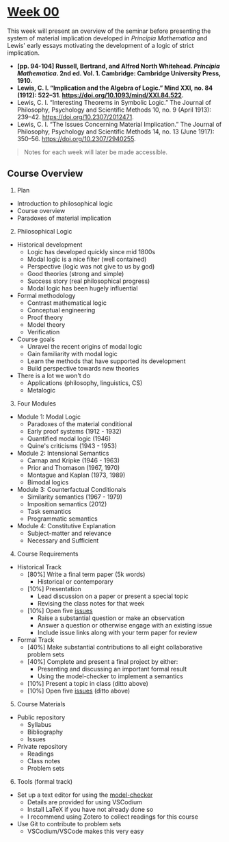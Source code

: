 # [Week 00](https://github.com/benbrastmckie/ModalHistory?tab=readme-ov-file#week-00-introduction-and-origins)

This week will present an overview of the seminar before presenting the system of material implication developed in _Principia Mathematica_ and Lewis' early essays motivating the development of a logic of strict implication.

- **[pp. 94-104] Russell, Bertrand, and Alfred North Whitehead. _Principia Mathematica_. 2nd ed. Vol. 1. Cambridge: Cambridge University Press, 1910.**
- **Lewis, C. I. “Implication and the Algebra of Logic.” Mind XXI, no. 84 (1912): 522–31. https://doi.org/10.1093/mind/XXI.84.522.**
- Lewis, C. I. “Interesting Theorems in Symbolic Logic.” The Journal of Philosophy, Psychology and Scientific Methods 10, no. 9 (April 1913): 239–42. https://doi.org/10.2307/2012471.
- Lewis, C. I. “The Issues Concerning Material Implication.” The Journal of Philosophy, Psychology and Scientific Methods 14, no. 13 (June 1917): 350–56. https://doi.org/10.2307/2940255.

> Notes for each week will later be made accessible.

## Course Overview

1) Plan
  - Introduction to philosophical logic 
  - Course overview
  - Paradoxes of material implication
2) Philosophical Logic
  - Historical development
    - Logic has developed quickly since mid 1800s
    - Modal logic is a nice filter (well contained)
    - Perspective (logic was not give to us by god)
    - Good theories (strong and simple)
    - Success story (real philosophical progress)
    - Modal logic has been hugely influential
  - Formal methodology
    - Contrast mathematical logic
    - Conceptual engineering
    - Proof theory
    - Model theory
    - Verification
  - Course goals
    - Unravel the recent origins of modal logic
    - Gain familiarity with modal logic
    - Learn the methods that have supported its development
    - Build perspective towards new theories
  - There is a lot we won't do
    - Applications (philosophy, linguistics, CS)
    - Metalogic
3) Four Modules
  - Module 1: Modal Logic
    - Paradoxes of the material conditional
    - Early proof systems (1912 - 1932)
    - Quantified modal logic (1946)
    - Quine's criticisms (1943 - 1953)
  - Module 2: Intensional Semantics
    - Carnap and Kripke (1946 - 1963)
    - Prior and Thomason (1967, 1970)
    - Montague and Kaplan (1973, 1989)
    - Bimodal logics
  - Module 3: Counterfactual Conditionals
    - Similarity semantics (1967 - 1979)
    - Imposition semantics (2012)
    - Task semantics
    - Programmatic semantics
  - Module 4: Constitutive Explanation
    - Subject-matter and relevance
    - Necessary and Sufficient
4) Course Requirements
  - Historical Track
    - [80%] Write a final term paper (5k words)
      - Historical or contemporary
    - [10%] Presentation
      - Lead discussion on a paper or present a special topic
      - Revising the class notes for that week
    - [10%] Open five [issues](https://github.com/benbrastmckie/ModalHistory/issues)
      - Raise a substantial question or make an observation
      - Answer a question or otherwise engage with an existing issue
      - Include issue links along with your term paper for review
  - Formal Track
    - [40%] Make substantial contributions to all eight collaborative problem sets
    - [40%] Complete and present a final project by either:
      - Presenting and discussing an important formal result
      - Using the model-checker to implement a semantics
    - [10%] Present a topic in class (ditto above)
    - [10%] Open five [issues](https://github.com/benbrastmckie/ModalHistory/issues) (ditto above)
5. Course Materials
  - Public repository
    - Syllabus
    - Bibliography
    - Issues
  - Private repository
    - Readings
    - Class notes
    - Problem sets
6. Tools (formal track)
  - Set up a text editor for using the [model-checker](https://github.com/benbrastmckie/ModelChecker)
    - Details are provided for using VSCodium
    - Install LaTeX if you have not already done so
    - I recommend using Zotero to collect readings for this course
  - Use Git to contribute to problem sets
    - VSCodium/VSCode makes this very easy

